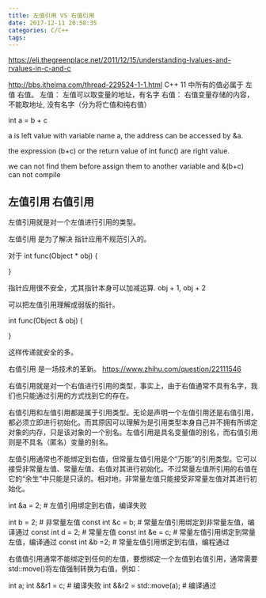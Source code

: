 ```yaml
---
title: 左值引用 VS 右值引用
date: 2017-12-11 20:58:35
categories: C/C++
tags:
---
```


https://eli.thegreenplace.net/2011/12/15/understanding-lvalues-and-rvalues-in-c-and-c

http://bbs.itheima.com/thread-229524-1-1.html
C++ 11 中所有的值必属于 左值 右值。
左值： 左值可以取变量的地址，有名字
右值： 右值变量存储的内容，不能取地址, 没有名字（分为将亡值和纯右值）

int a = b + c

a is left value with variable name a, the address can be accessed by &a. 

the expression (b+c) or the return value of int func() are right value. 

we can not find them before assign them to another variable and &(b+c) can not compile 

## 左值引用 右值引用

左值引用就是对一个左值进行引用的类型。

左值引用 是为了解决 指针应用不规范引入的。

对于 
int func(Object * obj) {

}

指针应用很不安全，尤其指针本身可以加减运算.  obj + 1, obj + 2

可以把左值引用理解成弱版的指针。

int func(Object & obj) {
  
}

这样传递就安全的多。


右值引用 是一场技术的革新。
https://www.zhihu.com/question/22111546

右值引用就是对一个右值进行引用的类型，事实上，由于右值通常不具有名字，我们也只能通过引用的方式找到它的存在。

右值引用和左值引用都是属于引用类型。无论是声明一个左值引用还是右值引用，都必须立即进行初始化。而其原因可以理解为是引用类型本身自己并不拥有所绑定对象的内存，只是该对象的一个别名。左值引用是具名变量值的别名，而右值引用则是不具名（匿名）变量的别名。

左值引用通常也不能绑定到右值，但常量左值引用是个“万能”的引用类型。它可以接受非常量左值、常量左值、右值对其进行初始化。不过常量左值所引用的右值在它的“余生”中只能是只读的。相对地，非常量左值只能接受非常量左值对其进行初始化。

int &a = 2;       # 左值引用绑定到右值，编译失败

int b = 2;        # 非常量左值
const int &c = b; # 常量左值引用绑定到非常量左值，编译通过
const int d = 2;  # 常量左值
const int &e = c; # 常量左值引用绑定到常量左值，编译通过
const int &b =2;  # 常量左值引用绑定到右值，编程通过

右值值引用通常不能绑定到任何的左值，要想绑定一个左值到右值引用，通常需要std::move()将左值强制转换为右值，例如：

int a;
int &&r1 = c;             # 编译失败
int &&r2 = std::move(a);  # 编译通过
